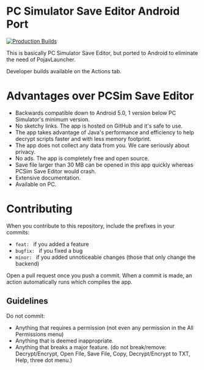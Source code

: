 # PC Simulator Save Editor Android Port

[![Production Builds](https://github.com/BeboKhouja/PCSimulatorSaveEditorAndroidPort/actions/workflows/main.yml/badge.svg)](https://github.com/BeboKhouja/PCSimulatorSaveEditorAndroidPort/actions/workflows/main.yml)

This is basically PC Simulator Save Editor, but ported to Android to eliminate the need of PojavLauncher.

Developer builds available on the Actions tab.

# Advantages over PCSim Save Editor
- Backwards compatible down to Android 5.0, 1 version below PC Simulator's minimum version.
- No sketchy links. The app is hosted on GitHub and it's safe to use.
- The app takes advantage of Java's performance and efficiency to help decrypt scripts faster and with less memory footprint.
- The app does not collect any data from you. We care seriously about privacy.
- No ads. The app is completely free and open source.
- Save file larger than 30 MB can be opened in this app quickly whereas PCSim Save Editor would crash.
- Extensive documentation.
- Available on PC.

# Contributing
When you contribute to this repository, include the prefixes in your commits:

- `feat: ` if you added a feature
- `bugfix: ` if you fixed a bug
- `minor: ` if you added unnoticeable changes (those that only change the backend)

Open a pull request once you push a commit.
When a commit is made, an action automatically runs which compiles the app.

## Guidelines
Do not commit:
- Anything that requires a permission (not even any permission in the All Permissions menu)
- Anything that is deemed inappropriate.
- Anything that breaks a major feature. (do not break/remove: Decrypt/Encrypt, Open File, Save File, Copy, Decrypt/Encrypt to TXT, Help, three dot menu.)